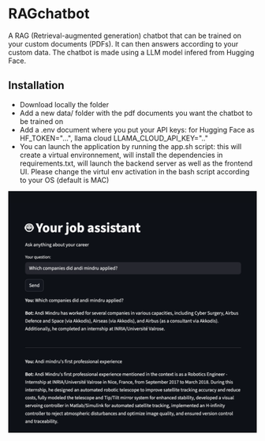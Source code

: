 # RAGchatbot

A RAG (Retrieval-augmented generation) chatbot that can be trained on your custom documents (PDFs). It can then answers according to your custom data. The chatbot is made using a LLM model infered from Hugging Face.

## Installation

- Download locally the folder
- Add a new data/ folder with the pdf documents you want the chatbot to be trained on
- Add a .env document where you put your API keys: for Hugging Face as HF_TOKEN="...", llama cloud LLAMA_CLOUD_API_KEY=".."
- You can launch the application by running the app.sh script: this will create a virtual environnement, will install the dependencies in requirements.txt, will launch the backend server as well as the frontend UI. Please change the virtul env activation in the bash script according to your OS (default is MAC)

![POC of UI](images/poc.png)
